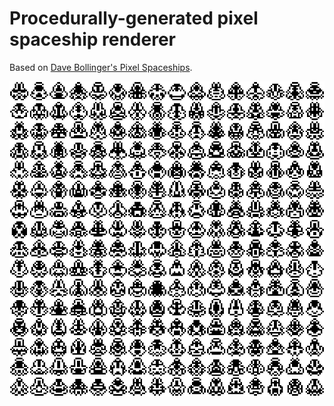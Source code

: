 # Procedurally-generated pixel spaceship renderer

Based on [Dave Bollinger's Pixel Spaceships][db].

![](./examples.png)

[db]: http://davebollinger.org/works/pixelspaceships/
